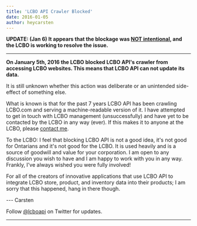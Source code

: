 ```yaml
---
title: 'LCBO API Crawler Blocked'
date: 2016-01-05
author: heycarsten
---
```


**UPDATE: (Jan 6) It appears that the blockage was
[NOT intentional](https://twitter.com/LCBO/status/684740392529604609), and the
LCBO is working to resolve the issue.**

---

**On January 5th, 2016 the LCBO blocked LCBO API's crawler from accessing LCBO
websites. This means that LCBO API can not update its data.**

It is still unknown whether this action was deliberate or an unintended
side-effect of something else.

What is known is that for the past 7 years LCBO API has been crawling LCBO.com
and serving a machine-readable version of it. I have attempted to get in touch
with LCBO management (unsuccessfully) and have yet to be contacted by the LCBO
in any way (ever). If this makes it to anyone at the LCBO, please
[contact me](mailto:heycarsten@gmail.com).

To the LCBO: I feel that blocking LCBO API is not a good idea, it's not good
for Ontarians and it's not good for the LCBO. It is used heavily and is a
source of goodwill and value for your corporation. I am open to any discussion
you wish to have and I am happy to work with you in any way. Frankly, I've
always wished you were fully involved!

For all of the creators of innovative applications that use LCBO API to
integrate LCBO store, product, and inventory data into their products; I am
sorry that this happened, hang in there though.

--- Carsten

Follow [@lcboapi](https://twitter.com/lcboapi) on Twitter for updates.

---
